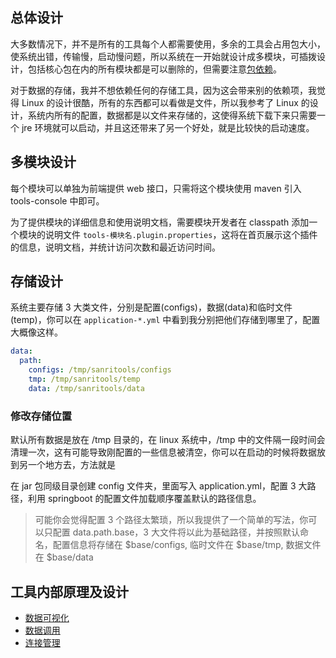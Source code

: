 ## 总体设计

大多数情况下，并不是所有的工具每个人都需要使用，多余的工具会占用包大小，使系统出错，传输慢，启动慢问题，所以系统在一开始就设计成多模块，可插拨设计，包括核心包在内的所有模块都是可以删除的，但需要注意[包依赖](/desgin/dependency)。

对于数据的存储，我并不想依赖任何的存储工具，因为这会带来别的依赖项，我觉得 Linux 的设计很酷，所有的东西都可以看做是文件，所以我参考了 Linux 的设计，系统内所有的配置，数据都是以文件来存储的，这使得系统下载下来只需要一个 jre 环境就可以启动，并且这还带来了另一个好处，就是比较快的启动速度。


## 多模块设计

每个模块可以单独为前端提供 web 接口，只需将这个模块使用 maven 引入 tools-console 中即可。

为了提供模块的详细信息和使用说明文档，需要模块开发者在 classpath 添加一个模块的说明文件 `tools-模块名.plugin.properties`，这将在首页展示这个插件的信息，说明文档，并统计访问次数和最近访问时间。


## 存储设计

系统主要存储 3 大类文件，分别是配置(configs)，数据(data)和临时文件(temp)，你可以在 `application-*.yml` 中看到我分别把他们存储到哪里了，配置大概像这样。

```yml
data:
  path:
    configs: /tmp/sanritools/configs
    tmp: /tmp/sanritools/temp
    data: /tmp/sanritools/data
```

### 修改存储位置 

默认所有数据是放在 /tmp 目录的，在 linux 系统中，/tmp 中的文件隔一段时间会清理一次，这有可能导致刚配置的一些信息被清空，你可以在启动的时候将数据放到另一个地方去，方法就是

在 jar 包同级目录创建 config 文件夹，里面写入 application.yml，配置 3 大路径，利用 springboot 的配置文件加载顺序覆盖默认的路径信息。

> 可能你会觉得配置 3 个路径太繁琐，所以我提供了一个简单的写法，你可以只配置 data.path.base，3 大文件将以此为基础路径，并按照默认命名，配置信息将存储在 $base/configs, 临时文件在 $base/tmp, 数据文件在 $base/data

## 工具内部原理及设计

* [数据可视化](/desgin/visualization)
* [数据调用](/desgin/datacall)
* [连接管理](/desgin/connect)

